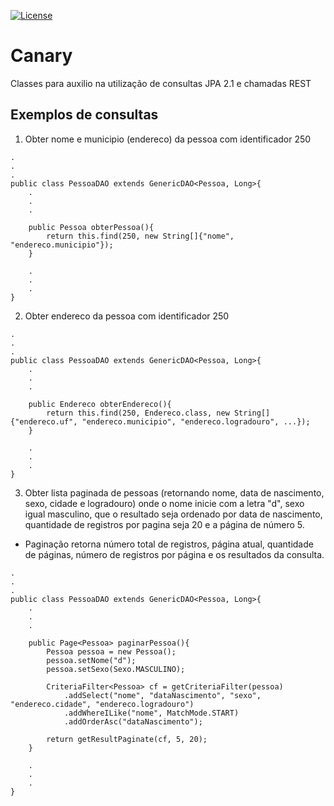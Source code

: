 [![License](http://img.shields.io/:license-apache-blue.svg)](http://www.apache.org/licenses/LICENSE-2.0.html)

# Canary

Classes para auxilio na utilização de consultas JPA 2.1 e chamadas REST

## Exemplos de consultas

1. Obter nome e municipio (endereco) da pessoa com identificador 250

```
.
.
.
public class PessoaDAO extends GenericDAO<Pessoa, Long>{
	.
	.
	.

	public Pessoa obterPessoa(){
		return this.find(250, new String[]{"nome", "endereco.municipio"});
	}

	.
	.
	.
}

```

2. Obter endereco da pessoa com identificador 250

```
.
.
.
public class PessoaDAO extends GenericDAO<Pessoa, Long>{
	.
	.
	.

	public Endereco obterEndereco(){
		return this.find(250, Endereco.class, new String[] {"endereco.uf", "endereco.municipio", "endereco.logradouro", ...});
	}

	.
	.
	.
}

```

3. Obter lista paginada de pessoas (retornando nome, data de nascimento, sexo, cidade e logradouro) onde o nome inicie com a letra "d", sexo igual masculino, que o resultado seja ordenado por data de nascimento, quantidade de registros por pagina seja 20 e a página de número 5.

* Paginação retorna número total de registros, página atual, quantidade de páginas, número de registros por página e os resultados da consulta.

```
.
.
.
public class PessoaDAO extends GenericDAO<Pessoa, Long>{
	.
	.
	.

	public Page<Pessoa> paginarPessoa(){
		Pessoa pessoa = new Pessoa();
		pessoa.setNome("d");
		pessoa.setSexo(Sexo.MASCULINO);
		
		CriteriaFilter<Pessoa> cf = getCriteriaFilter(pessoa)
			.addSelect("nome", "dataNascimento", "sexo", "endereco.cidade", "endereco.logradouro")
			.addWhereILike("nome", MatchMode.START)
			.addOrderAsc("dataNascimento");
				
		return getResultPaginate(cf, 5, 20);
	}

	.
	.
	.
}
```
